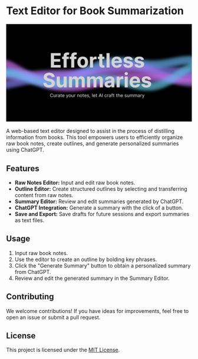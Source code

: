 # Text Editor for Book Summarization

![Banner](public/opengraph-image.png)

A web-based text editor designed to assist in the process of distilling information from books. This tool empowers users to efficiently organize raw book notes, create outlines, and generate personalized summaries using ChatGPT.

## Features

- **Raw Notes Editor:** Input and edit raw book notes.
- **Outline Editor:** Create structured outlines by selecting and transferring content from raw notes.
- **Summary Editor:** Review and edit summaries generated by ChatGPT.
- **ChatGPT Integration:** Generate a summary with the click of a button.
- **Save and Export:** Save drafts for future sessions and export summaries as text files.

## Usage

1. Input raw book notes.
2. Use the editor to create an outline by bolding key phrases.
3. Click the "Generate Summary" button to obtain a personalized summary from ChatGPT.
4. Review and edit the generated summary in the Summary Editor.

## Contributing

We welcome contributions! If you have ideas for improvements, feel free to open an issue or submit a pull request.

## License

This project is licensed under the [MIT License](LICENSE.md).
